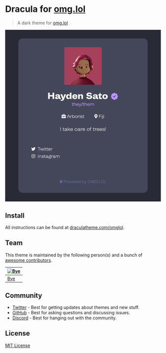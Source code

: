 # Dracula for [omg.lol](https://home.omg.lol/)

> A dark theme for [omg.lol](https://home.omg.lol/)

![Screenshot](./screenshot.png)

## Install

All instructions can be found at [draculatheme.com/omglol](https://draculatheme.com/omglol).

## Team

This theme is maintained by the following person(s) and a bunch of [awesome contributors](https://github.com/dracula/omglol/graphs/contributors).

| [![Bye](https://github.com/byemc.png?size=100)](https://github.com/byemc) |
| -------------------------------------------------------------------------------------------------------- |
| [Bye](https://github.com/byemc)                                                    |

## Community

- [Twitter](https://twitter.com/draculatheme) - Best for getting updates about themes and new stuff.
- [GitHub](https://github.com/dracula/dracula-theme/discussions) - Best for asking questions and discussing issues.
- [Discord](https://draculatheme.com/discord-invite) - Best for hanging out with the community.

## License

[MIT License](./LICENSE)
